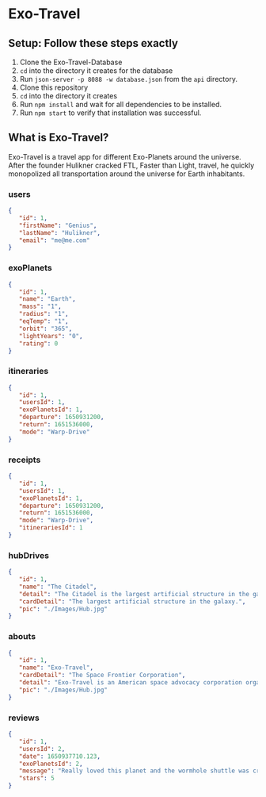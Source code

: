 # Exo-Travel

## Setup: Follow these steps exactly

1. Clone the Exo-Travel-Database
1. `cd` into the directory it creates for the database
1. Run `json-server -p 8088 -w database.json` from the `api` directory.
1. Clone this repository
1. `cd` into the directory it creates
1. Run `npm install` and wait for all dependencies to be installed.
1. Run `npm start` to verify that installation was successful.


## What is Exo-Travel?

Exo-Travel is a travel app for different Exo-Planets around the universe. After the founder Hulikner cracked FTL, Faster than Light, travel, he quickly monopolized all transportation around the universe for Earth inhabitants.


### users

```json
{ 
   "id": 1, 
   "firstName": "Genius", 
   "lastName": "Hulikner", 
   "email": "me@me.com" 
}
```

### exoPlanets

```json
{
   "id": 1,
   "name": "Earth",
   "mass": "1",
   "radius": "1",
   "eqTemp": "1",
   "orbit": "365",
   "lightYears": "0",
   "rating": 0
}
```

### itineraries

```json
{
   "id": 1,
   "usersId": 1,
   "exoPlanetsId": 1,
   "departure": 1650931200,
   "return": 1651536000,
   "mode": "Warp-Drive"
}
```
### receipts

```json
{
   "id": 1,
   "usersId": 1,
   "exoPlanetsId": 1,
   "departure": 1650931200,
   "return": 1651536000,
   "mode": "Warp-Drive",
   "itinerariesId": 1
}
```
### hubDrives

```json
{
   "id": 1,
   "name": "The Citadel",
   "detail": "The Citadel is the largest artificial structure in the galaxy, with a population of 13.2 million intelligent beings from across the Milky Way galaxy, and uses centrifugal force to create artificial gravity for its inhabitants. Initially, it was discovered by the asari and the salarians, the earliest post-Prothean races to discover the mass relays - megastructures scattered throughout the galaxy that facilitate FTL travel. Following this, an executive committee known as the Citadel Council was created, with the station functioning as the seat of galactic government. The Council holds great sway in the galaxy, and are recognized as an authority by most of explored space.",
   "cardDetail": "The largest artificial structure in the galaxy.",
   "pic": "./Images/Hub.jpg"
}
```
### abouts

```json
{
   "id": 1,
   "name": "Exo-Travel",
   "cardDetail": "The Space Frontier Corporation",
   "detail": "Exo-Travel is an American space advocacy corporation organized to promote the interests of increased involvement of the private sector, in collaboration with government, in the exploration and development of space. Its advocate members design and lead a collection of projects with goals that align to the organization's goals as described by its credo. Exo-Travel is an organization of people dedicated to opening the Space Frontier to human settlement. Our goals include protecting the Earths fragile biosphere and creating a freer and more prosperous life for each generation by using the unlimited energy and material resources of space. Our purpose is to unleash the power of free enterprise and lead a united humanity permanently into the Universe.",
   "pic": "./Images/Hub.jpg"
}
```
### reviews

```json
{
   "id": 1,
   "usersId": 2,
   "date": 1650937710.123,
   "exoPlanetsId": 2,
   "message": "Really loved this planet and the wormhole shuttle was crazy awesome!",
   "stars": 5
}
```

